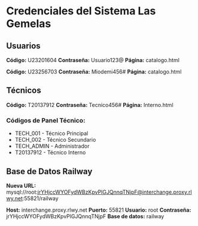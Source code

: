 # Credenciales del Sistema Las Gemelas

## Usuarios 
**Código:** U23201604
**Contraseña:** Usuario123@
**Página:** catalogo.html

**Código:** U23256703
**Contraseña:** Miodemi456#
**Página:** catalogo.html

## Técnicos
**Código:** T20137912
**Contraseña:** Tecnico456#
**Página:** Interno.html

### Códigos de Panel Técnico:
- TECH_001 - Técnico Principal
- TECH_002 - Técnico Secundario  
- TECH_ADMIN - Administrador
- T20137912 - Técnico Interno

## Base de Datos Railway
**Nueva URL:** mysql://root:jrYHjccWYOFydWBzKpvPlGJQnnqTNjpF@interchange.proxy.rlwy.net:55821/railway

**Host:** interchange.proxy.rlwy.net
**Puerto:** 55821
**Usuario:** root
**Contraseña:** jrYHjccWYOFydWBzKpvPlGJQnnqTNjpF
**Base de datos:** railway

